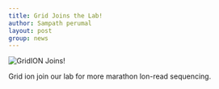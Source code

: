 ```yaml
---
title: Grid Joins the Lab!
author: Sampath perumal
layout: post
group: news
---
```

 <img src="/static/img/news/2019-03-03-GridION.jpg" alt="GridION Joins!">

Grid ion join our lab for more marathon lon-read sequencing.

